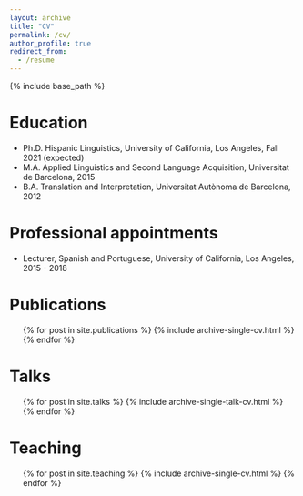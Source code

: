 ```yaml
---
layout: archive
title: "CV"
permalink: /cv/
author_profile: true
redirect_from:
  - /resume
---
```


{% include base_path %}

Education
======

* Ph.D. Hispanic Linguistics, University of California, Los Angeles, Fall 2021 (expected)
* M.A. Applied Linguistics and Second Language Acquisition, Universitat de Barcelona, 2015
* B.A. Translation and Interpretation, Universitat Autònoma de Barcelona, 2012
  

Professional appointments
======
* Lecturer, Spanish and Portuguese, University of California, Los Angeles, 2015 - 2018

Publications
======
  <ul>{% for post in site.publications %}
    {% include archive-single-cv.html %}
  {% endfor %}</ul>
  
Talks
======
  <ul>{% for post in site.talks %}
    {% include archive-single-talk-cv.html %}
  {% endfor %}</ul>
  
Teaching
======
  <ul>{% for post in site.teaching %}
    {% include archive-single-cv.html %}
  {% endfor %}</ul>
  

